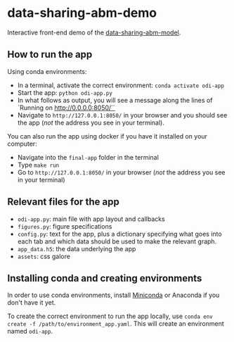 # data-sharing-abm-demo
Interactive front-end demo of the [data-sharing-abm-model](https://github.com/theodi/data-sharing-abm-model).

## How to run the app

Using conda environments:

* In a terminal, activate the correct environment: `conda activate odi-app`
* Start the app: `python odi-app.py`
* In what follows as output, you will see a message along the lines of `Running on http://0.0.0.0:8050/``
* Navigate to `http://127.0.0.1:8050/` in your browser and you should see the app  (_not_ the address you see in your terminal).

You can also run the app using docker if you have it installed on your computer:

* Navigate into the `final-app` folder in the terminal
* Type `make run`
* Go to `http://127.0.0.1:8050/` in your browser (_not_ the address you see in your terminal)

## Relevant files for the app

* `odi-app.py`: main file with app layout and callbacks
* `figures.py`: figure specifications
* `config.py`: text for the app, plus a dictionary specifying what goes into each tab and which data should be used to make the relevant graph.
* `app_data.h5`: the data underlying the app
* `assets`: css galore


## Installing conda and creating environments

In order to use conda environments, install [Miniconda](https://conda.io/miniconda.html) or Anaconda if you don't have it yet.

To create the correct environment to run the app locally, use `conda env create -f /path/to/environment_app.yaml`. This will create an environment named `odi-app`.
